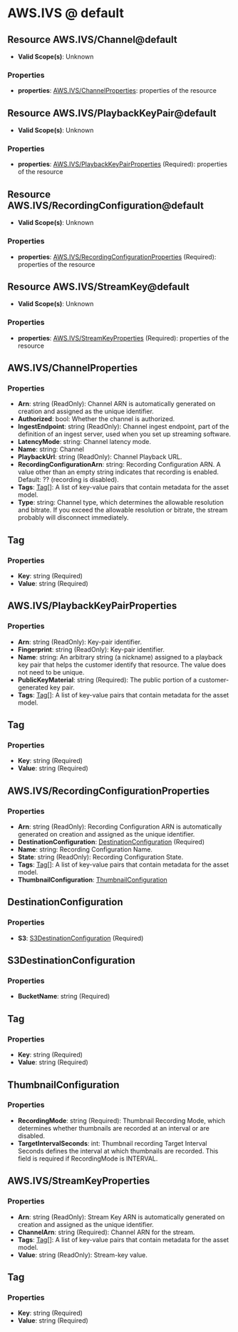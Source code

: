 # AWS.IVS @ default

## Resource AWS.IVS/Channel@default
* **Valid Scope(s)**: Unknown
### Properties
* **properties**: [AWS.IVS/ChannelProperties](#awsivschannelproperties): properties of the resource

## Resource AWS.IVS/PlaybackKeyPair@default
* **Valid Scope(s)**: Unknown
### Properties
* **properties**: [AWS.IVS/PlaybackKeyPairProperties](#awsivsplaybackkeypairproperties) (Required): properties of the resource

## Resource AWS.IVS/RecordingConfiguration@default
* **Valid Scope(s)**: Unknown
### Properties
* **properties**: [AWS.IVS/RecordingConfigurationProperties](#awsivsrecordingconfigurationproperties) (Required): properties of the resource

## Resource AWS.IVS/StreamKey@default
* **Valid Scope(s)**: Unknown
### Properties
* **properties**: [AWS.IVS/StreamKeyProperties](#awsivsstreamkeyproperties) (Required): properties of the resource

## AWS.IVS/ChannelProperties
### Properties
* **Arn**: string (ReadOnly): Channel ARN is automatically generated on creation and assigned as the unique identifier.
* **Authorized**: bool: Whether the channel is authorized.
* **IngestEndpoint**: string (ReadOnly): Channel ingest endpoint, part of the definition of an ingest server, used when you set up streaming software.
* **LatencyMode**: string: Channel latency mode.
* **Name**: string: Channel
* **PlaybackUrl**: string (ReadOnly): Channel Playback URL.
* **RecordingConfigurationArn**: string: Recording Configuration ARN. A value other than an empty string indicates that recording is enabled. Default: ?? (recording is disabled).
* **Tags**: [Tag](#tag)[]: A list of key-value pairs that contain metadata for the asset model.
* **Type**: string: Channel type, which determines the allowable resolution and bitrate. If you exceed the allowable resolution or bitrate, the stream probably will disconnect immediately.

## Tag
### Properties
* **Key**: string (Required)
* **Value**: string (Required)

## AWS.IVS/PlaybackKeyPairProperties
### Properties
* **Arn**: string (ReadOnly): Key-pair identifier.
* **Fingerprint**: string (ReadOnly): Key-pair identifier.
* **Name**: string: An arbitrary string (a nickname) assigned to a playback key pair that helps the customer identify that resource. The value does not need to be unique.
* **PublicKeyMaterial**: string (Required): The public portion of a customer-generated key pair.
* **Tags**: [Tag](#tag)[]: A list of key-value pairs that contain metadata for the asset model.

## Tag
### Properties
* **Key**: string (Required)
* **Value**: string (Required)

## AWS.IVS/RecordingConfigurationProperties
### Properties
* **Arn**: string (ReadOnly): Recording Configuration ARN is automatically generated on creation and assigned as the unique identifier.
* **DestinationConfiguration**: [DestinationConfiguration](#destinationconfiguration) (Required)
* **Name**: string: Recording Configuration Name.
* **State**: string (ReadOnly): Recording Configuration State.
* **Tags**: [Tag](#tag)[]: A list of key-value pairs that contain metadata for the asset model.
* **ThumbnailConfiguration**: [ThumbnailConfiguration](#thumbnailconfiguration)

## DestinationConfiguration
### Properties
* **S3**: [S3DestinationConfiguration](#s3destinationconfiguration) (Required)

## S3DestinationConfiguration
### Properties
* **BucketName**: string (Required)

## Tag
### Properties
* **Key**: string (Required)
* **Value**: string (Required)

## ThumbnailConfiguration
### Properties
* **RecordingMode**: string (Required): Thumbnail Recording Mode, which determines whether thumbnails are recorded at an interval or are disabled.
* **TargetIntervalSeconds**: int: Thumbnail recording Target Interval Seconds defines the interval at which thumbnails are recorded. This field is required if RecordingMode is INTERVAL.

## AWS.IVS/StreamKeyProperties
### Properties
* **Arn**: string (ReadOnly): Stream Key ARN is automatically generated on creation and assigned as the unique identifier.
* **ChannelArn**: string (Required): Channel ARN for the stream.
* **Tags**: [Tag](#tag)[]: A list of key-value pairs that contain metadata for the asset model.
* **Value**: string (ReadOnly): Stream-key value.

## Tag
### Properties
* **Key**: string (Required)
* **Value**: string (Required)

